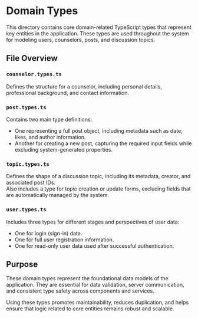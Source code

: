 # Domain Types

This directory contains core domain-related TypeScript types that represent key entities in the application. These types are used throughout the system for modeling users, counselors, posts, and discussion topics.

## File Overview

### `counselor.types.ts`  
Defines the structure for a counselor, including personal details, professional background, and contact information.

### `post.types.ts`  
Contains two main type definitions:
- One representing a full post object, including metadata such as date, likes, and author information.
- Another for creating a new post, capturing the required input fields while excluding system-generated properties.

### `topic.types.ts`  
Defines the shape of a discussion topic, including its metadata, creator, and associated post IDs.  
Also includes a type for topic creation or update forms, excluding fields that are automatically managed by the system.

### `user.types.ts`  
Includes three types for different stages and perspectives of user data:
- One for login (sign-in) data.
- One for full user registration information.
- One for read-only user data used after successful authentication.

## Purpose

These domain types represent the foundational data models of the application. They are essential for data validation, server communication, and consistent type safety across components and services.

Using these types promotes maintainability, reduces duplication, and helps ensure that logic related to core entities remains robust and scalable.
